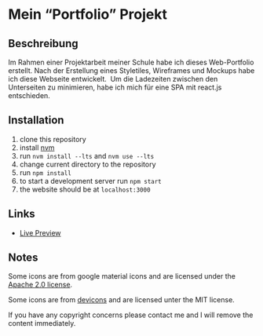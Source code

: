 # Mein “Portfolio” Projekt

## Beschreibung

Im Rahmen einer Projektarbeit meiner Schule habe ich dieses Web-Portfolio erstellt. Nach der Erstellung eines Styletiles, Wireframes und Mockups habe ich diese Webseite entwickelt. 
Um die Ladezeiten zwischen den Unterseiten zu minimieren, habe ich mich für eine SPA mit react.js entschieden.

## Installation

1. clone this repository
2. install [nvm](https://github.com/nvm-sh/nvm)
3. run `nvm install --lts` and `nvm use --lts`
4. change current directory to the repository
5. run `npm install`
6. to start a development server run `npm start`
7. the website should be at `localhost:3000`

## Links

- [Live Preview](https://tomsoerr.github.io/portfolio/)

## Notes

Some icons are from google material icons and are licensed under the [Apache 2.0 license](https://www.apache.org/licenses/LICENSE-2.0.html).

Some icons are from [devicons](https://github.com/devicons/devicon) and are licensed unter the MIT license.

If you have any copyright concerns please contact me and I will remove the content immediately.
